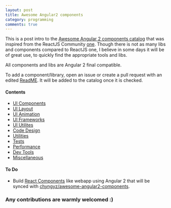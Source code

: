 ```yaml
---
layout: post
title: Awesome Angular2 components
category: programming
comments: true
---
```


This is a post intro to the [Awesome Angular 2 components catalog](https://github.com/Chyngyz/awesome-angular2-components) that was inspired from the ReactJS Community [one](https://github.com/brillout/awesome-react-components).
Though there is not as many libs and components compared to ReactJS one, I believe in some days it will be of great use, to quickly find the appropriate tools and libs.

All components and libs are Angular 2 final compatible.

To add a component/library, open an issue or create a pull request with an edited [ReadME](https://github.com/Chyngyz/awesome-angular2-components). It will be added to the catalog once it is checked.

#### Contents

 - [UI Components](https://github.com/Chyngyz/awesome-angular2-components#ui-components)
 - [UI Layout](https://github.com/Chyngyz/awesome-angular2-components#ui-layout)
 - [UI Animation](https://github.com/Chyngyz/awesome-angular2-components#ui-animation)
 - [UI Frameworks](https://github.com/Chyngyz/awesome-angular2-components#ui-frameworks)
 - [UI Utilites](https://github.com/Chyngyz/awesome-angular2-components#ui-utilites)
 - [Code Design](https://github.com/Chyngyz/awesome-angular2-components#code-design)
 - [Utilities](https://github.com/Chyngyz/awesome-angular2-components#utilities)
 - [Tests](https://github.com/Chyngyz/awesome-angular2-components#tests)
 - [Performance](https://github.com/Chyngyz/awesome-angular2-components#performance)
 - [Dev Tools](https://github.com/Chyngyz/awesome-angular2-components#dev-tools)
 - [Miscellaneous](https://github.com/Chyngyz/awesome-angular2-components#miscellaneous)

#### To Do

 - Build [React Components](http://devarchy.com/react-components) like webapp using Angular 2 that will be synced with [chyngyz/awesome-angular2-components](https://github.com/Chyngyz/awesome-angular2-components).

### Any contributions are warmly welcomed :)
